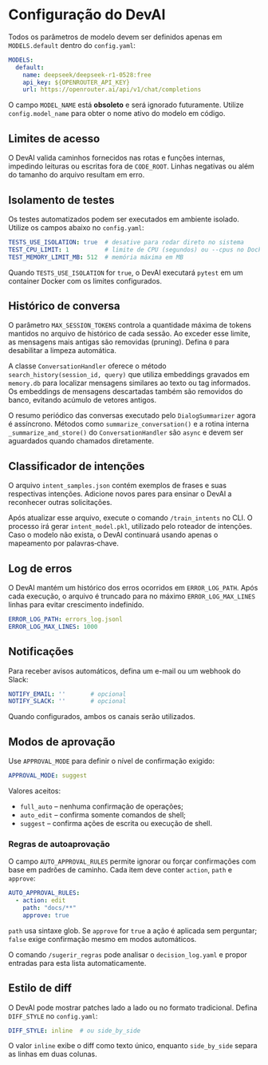 # Configuração do DevAI

Todos os parâmetros de modelo devem ser definidos apenas em `MODELS.default` dentro do `config.yaml`:

```yaml
MODELS:
  default:
    name: deepseek/deepseek-r1-0528:free
    api_key: ${OPENROUTER_API_KEY}
    url: https://openrouter.ai/api/v1/chat/completions
```

O campo `MODEL_NAME` está **obsoleto** e será ignorado futuramente. Utilize `config.model_name` para obter o nome ativo do modelo em código.


## Limites de acesso
O DevAI valida caminhos fornecidos nas rotas e funções internas, impedindo leituras ou escritas fora de `CODE_ROOT`. Linhas negativas ou além do tamanho do arquivo resultam em erro.

## Isolamento de testes

Os testes automatizados podem ser executados em ambiente isolado. Utilize os campos abaixo no `config.yaml`:

```yaml
TESTS_USE_ISOLATION: true  # desative para rodar direto no sistema
TEST_CPU_LIMIT: 1          # limite de CPU (segundos) ou --cpus no Docker
TEST_MEMORY_LIMIT_MB: 512  # memória máxima em MB
```

Quando `TESTS_USE_ISOLATION` for `true`, o DevAI executará `pytest` em um container Docker com os limites configurados.

## Histórico de conversa

O parâmetro `MAX_SESSION_TOKENS` controla a quantidade máxima de tokens mantidos no arquivo de histórico de cada sessão. Ao exceder esse limite, as mensagens mais antigas são removidas (pruning). Defina `0` para desabilitar a limpeza automática.

A classe `ConversationHandler` oferece o método `search_history(session_id, query)` que utiliza embeddings gravados em `memory.db` para localizar mensagens similares ao texto ou tag informados. Os embeddings de mensagens descartadas também são removidos do banco, evitando acúmulo de vetores antigos.

O resumo periódico das conversas executado pelo `DialogSummarizer` agora é assíncrono. Métodos como `summarize_conversation()` e a rotina interna `_summarize_and_store()` do `ConversationHandler` são `async` e devem ser aguardados quando chamados diretamente.

## Classificador de intenções

O arquivo `intent_samples.json` contém exemplos de frases e suas respectivas intenções. Adicione novos pares para ensinar o DevAI a reconhecer outras solicitações.

Após atualizar esse arquivo, execute o comando `/train_intents` no CLI. O processo irá gerar `intent_model.pkl`, utilizado pelo roteador de intenções. Caso o modelo não exista, o DevAI continuará usando apenas o mapeamento por palavras‑chave.

## Log de erros

O DevAI mantém um histórico dos erros ocorridos em `ERROR_LOG_PATH`.
Após cada execução, o arquivo é truncado para no máximo `ERROR_LOG_MAX_LINES` linhas para evitar crescimento indefinido.

```yaml
ERROR_LOG_PATH: errors_log.jsonl
ERROR_LOG_MAX_LINES: 1000
```

## Notificações

Para receber avisos automáticos, defina um e-mail ou um webhook do Slack:

```yaml
NOTIFY_EMAIL: ''       # opcional
NOTIFY_SLACK: ''       # opcional
```

Quando configurados, ambos os canais serão utilizados.

## Modos de aprovação

Use `APPROVAL_MODE` para definir o nível de confirmação exigido:

```yaml
APPROVAL_MODE: suggest
```

Valores aceitos:

- `full_auto` – nenhuma confirmação de operações;
- `auto_edit` – confirma somente comandos de shell;
- `suggest` – confirma ações de escrita ou execução de shell.

### Regras de autoaprovação

O campo `AUTO_APPROVAL_RULES` permite ignorar ou forçar confirmações
com base em padrões de caminho. Cada item deve conter `action`, `path`
e `approve`:

```yaml
AUTO_APPROVAL_RULES:
  - action: edit
    path: "docs/**"
    approve: true
```

`path` usa sintaxe glob. Se `approve` for `true` a ação é aplicada
sem perguntar; `false` exige confirmação mesmo em modos automáticos.

O comando `/sugerir_regras` pode analisar o `decision_log.yaml` e
propor entradas para esta lista automaticamente.

## Estilo de diff

O DevAI pode mostrar patches lado a lado ou no formato tradicional. Defina
`DIFF_STYLE` no `config.yaml`:

```yaml
DIFF_STYLE: inline  # ou side_by_side
```

O valor `inline` exibe o diff como texto único, enquanto `side_by_side`
separa as linhas em duas colunas.

